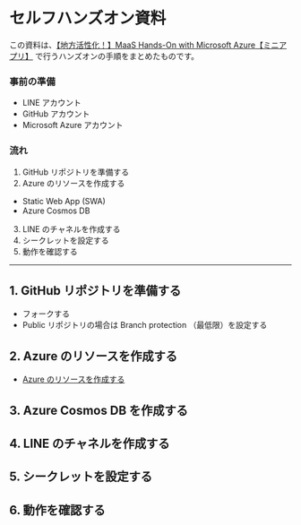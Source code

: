 # セルフハンズオン資料

この資料は、[【地方活性化！】MaaS Hands-On with Microsoft Azure【ミニアプリ】](https://linedevelopercommunity.connpass.com/event/220376/) で行うハンズオンの手順をまとめたものです。

### 事前の準備

- LINE アカウント
- GitHub アカウント
- Microsoft Azure アカウント

### 流れ

1. GitHub リポジトリを準備する
2. Azure のリソースを作成する
  - Static Web App (SWA)
  - Azure Cosmos DB
3. LINE のチャネルを作成する
4. シークレットを設定する
5. 動作を確認する

----

## 1. GitHub リポジトリを準備する

- フォークする
- Public リポジトリの場合は Branch protection （最低限）を設定する

## 2. Azure のリソースを作成する

- [Azure のリソースを作成する](./create-azure-resources.md)

## 3. Azure Cosmos DB を作成する

## 4. LINE のチャネルを作成する

## 5. シークレットを設定する

## 6. 動作を確認する
